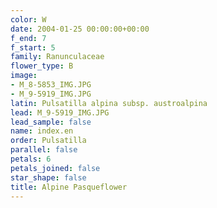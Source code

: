 ```yaml
---
color: W
date: 2004-01-25 00:00:00+00:00
f_end: 7
f_start: 5
family: Ranunculaceae
flower_type: B
image:
- M_8-5853_IMG.JPG
- M_9-5919_IMG.JPG
latin: Pulsatilla alpina subsp. austroalpina
lead: M_9-5919_IMG.JPG
lead_sample: false
name: index.en
order: Pulsatilla
parallel: false
petals: 6
petals_joined: false
star_shape: false
title: Alpine Pasqueflower
---
```

